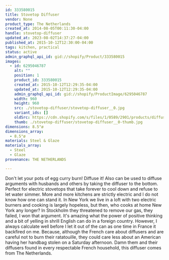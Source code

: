 ```yaml
---
id: 333580015
title: Stovetop Diffuser
vendor: None
product_type: The Netherlands
created_at: 2014-08-05T00:11:30-04:00
handle: stovetop-diffuser
updated_at: 2023-08-02T14:37:27-04:00
published_at: 2015-10-12T12:30:00-04:00
tags: kitchen, practical
status: active
admin_graphql_api_id: gid://shopify/Product/333580015
images:
  - id: 6295046787
    alt: ""
    position: 1
    product_id: 333580015
    created_at: 2015-10-12T12:29:35-04:00
    updated_at: 2015-10-12T12:29:35-04:00
    admin_graphql_api_id: gid://shopify/ProductImage/6295046787
    width: 960
    height: 960
    src: ./stovetop-diffuser/stovetop-diffuser__0.jpg
    variant_ids: []
    oldSrc: https://cdn.shopify.com/s/files/1/0589/2901/products/diffuser-X2.jpg?v=1444667375
    thumb: ./stovetop-diffuser/stovetop-diffuser__0-thumb.jpg
dimensions: 8.5"ø
dimensions_array:
  - 8.5"ø
materials: Steel & Glaze
materials_array:
  - Steel
  - Glaze
provenance: THE NETHERLANDS

---
```


Don't let your pots of egg curry burn! Diffuse it! Also can be used to diffuse arguments with husbands and others by taking the diffuser to the bottom. Perfect for electric stovetops that take forever to cool down and refuse to let water simmer. More and more kitchens are strictly electric and I do not know how one can stand it. In New York we live in a loft with two electric burners and cooking is largely hopeless, but then, who cooks at home New York any longer? In Stockholm they threatened to remove our gas, they failed, I won that argument. It's amazing what the power of positive thinking and a bit of yelling in shrill English can do in a foreign country. However, I always calculate well before I let it out of the can as one time in France it backfired on me. Because, although the French care about diffusers and are careful not to burn their ratatouille, they could care less about an American having her handbag stolen on a Saturday afternoon. Damn them and their diffusers found in every respectable French household, this diffuser comes from The Netherlands.